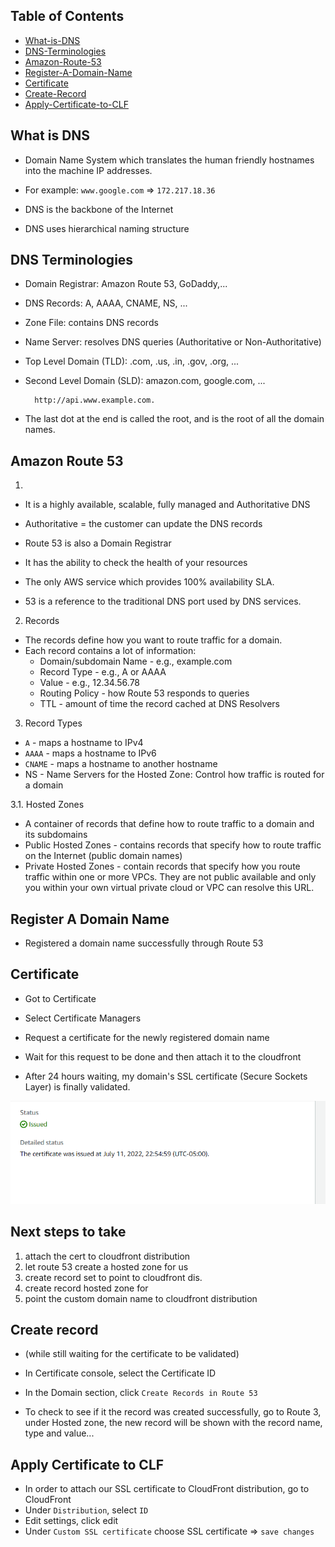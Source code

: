 ## Table of Contents

- [What-is-DNS](#what-is-dns)
- [DNS-Terminologies](#dns-terminologies)
- [Amazon-Route-53](#amazon-route-53)
- [Register-A-Domain-Name](#register-a-domain-name)
- [Certificate](#certificate)
- [Create-Record](#create-record)
- [Apply-Certificate-to-CLF](#apply-certificate-to-clf)

## What is DNS

- Domain Name System which translates the human friendly hostnames into the machine IP addresses.

- For example: `www.google.com` => `172.217.18.36`

- DNS is the backbone of the Internet
- DNS uses hierarchical naming structure 

## DNS Terminologies

- Domain Registrar: Amazon Route 53, GoDaddy,...
- DNS Records: A, AAAA, CNAME, NS, ...
- Zone File: contains DNS records
- Name Server: resolves DNS queries (Authoritative or Non-Authoritative)
- Top Level Domain (TLD): .com, .us, .in, .gov, .org, ...
- Second Level Domain (SLD): amazon.com, google.com, ...

        http://api.www.example.com.

- The last dot at the end is called the root, and is the root of all the domain names.

## Amazon Route 53
1. 
- It is a highly available, scalable, fully managed and Authoritative DNS 
- Authoritative = the customer can update the DNS records

- Route 53 is also a Domain Registrar

- It has the ability to check the health of your resources
- The only AWS service which provides 100% availability SLA.
- 53 is a reference to the traditional DNS port used by DNS services.

2. Records

- The records define how you want to route traffic for a domain.
- Each record contains a lot of information:
    - Domain/subdomain Name - e.g., example.com
    - Record Type - e.g., A or AAAA
    - Value - e.g., 12.34.56.78
    - Routing Policy - how Route 53 responds to queries
    - TTL - amount of time the record cached at DNS Resolvers

3. Record Types

- `A` - maps a hostname to IPv4
- `AAAA` - maps a hostname to IPv6
- `CNAME` - maps a hostname to another hostname
- NS - Name Servers for the Hosted Zone: Control how traffic is routed for a domain

3.1. Hosted Zones

- A container of records that define how to route traffic to a domain and its subdomains
- Public Hosted Zones - contains records that specify how to route traffic on the Internet (public domain names)
- Private Hosted Zones - contain records that specify how you route traffic within one or more VPCs. They are not public available and only you within your own virtual private cloud or VPC can resolve this URL.

## Register A Domain Name

- Registered a domain name successfully through Route 53

## Certificate

- Got to Certificate
- Select Certificate Managers
- Request a certificate for the newly registered domain name
- Wait for this request to be done and then attach it to the cloudfront

- After 24 hours waiting, my domain's SSL certificate (Secure Sockets Layer) is finally validated.

![aws-ssl-cert](https://github.com/thutuephan/TheCloudResumeChallenge/blob/main/assets/images/aws-images/aws-domain-certificate.png)


## Next steps to take

1. attach the cert to  cloudfront distribution
2. let route 53 create a hosted zone for us
3. create record set to point to cloudfront dis.
4. create record hosted zone for 
5. point the custom domain name to cloudfront distribution


## Create record

- (while still waiting for the certificate to be validated)
- In Certificate console, select the Certificate ID
- In the Domain section, click `Create Records in Route 53`

- To check to see if it the record was created successfully, go to Route 3, under Hosted zone, the new record will be shown with the record name, type and value...

## Apply Certificate to CLF

- In order to attach our SSL certificate to CloudFront distribution, go to CloudFront
- Under `Distribution`, select `ID`
- Edit settings, click edit
- Under `Custom SSL certificate` choose SSL certificate => `save changes`


